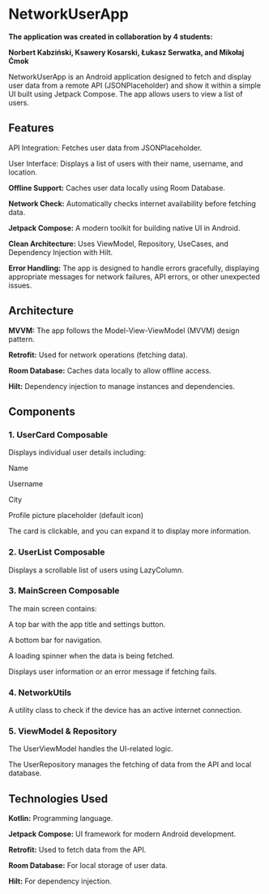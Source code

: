 # NetworkUserApp


**The application was created in collaboration by 4 students:** 

**Norbert Kabziński, Ksawery Kosarski, Łukasz Serwatka, and Mikołaj Ćmok**

NetworkUserApp is an Android application designed to fetch and display user data from a remote API (JSONPlaceholder) and show it within a simple UI built using Jetpack Compose. The app allows users to view a list of users.
## Features
API Integration: Fetches user data from JSONPlaceholder.

User Interface: Displays a list of users with their name, username, and location.

**Offline Support:** Caches user data locally using Room Database.

**Network Check:** Automatically checks internet availability before fetching data.

**Jetpack Compose:** A modern toolkit for building native UI in Android.

**Clean Architecture:** Uses ViewModel, Repository, UseCases, and Dependency Injection with Hilt.

**Error Handling:** The app is designed to handle errors gracefully, displaying appropriate messages for network failures, API errors, or other unexpected issues.

## Architecture

**MVVM:** The app follows the Model-View-ViewModel (MVVM) design pattern.

**Retrofit:** Used for network operations (fetching data).

**Room Database:** Caches data locally to allow offline access.

**Hilt:** Dependency injection to manage instances and dependencies.

## Components

### 1. UserCard Composable

Displays individual user details including:

Name

Username

City

Profile picture placeholder (default icon)

The card is clickable, and you can expand it to display more information.


### 2. UserList Composable

Displays a scrollable list of users using LazyColumn.

### 3. MainScreen Composable

The main screen contains:

A top bar with the app title and settings button.

A bottom bar for navigation.

A loading spinner when the data is being fetched.

Displays user information or an error message if fetching fails.

### 4. NetworkUtils

A utility class to check if the device has an active internet connection.

### 5. ViewModel & Repository

The UserViewModel handles the UI-related logic.

The UserRepository manages the fetching of data from the API and local database.

## Technologies Used

**Kotlin:** Programming language.

**Jetpack Compose:** UI framework for modern Android development.

**Retrofit:** Used to fetch data from the API.

**Room Database:** For local storage of user data.

**Hilt:** For dependency injection.


